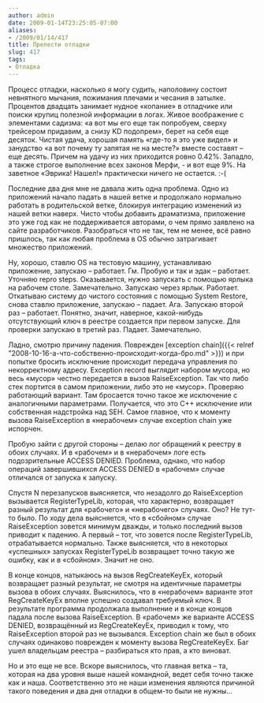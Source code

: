 ```yaml
---
author: admin
date: 2009-01-14T23:25:05-07:00
aliases:
- /2009/01/14/417
title: Прелести отладки
slug: 417
tags:
- Отладка
---
```


Процесс отладки, насколько я могу судить, наполовину состоит невнятного мычания, пожимания плечами и чесания в затылке. Процентов двадцать занимает нудное «копание» в отладчике или поиски крупиц полезной информации в логах. Живое воображение с элементами садизма: «а вот мы его еще так попробуем, сверху трейсером придавим, а снизу KD подопрем», берет на себя еще десяток. Чистая удача, хорошая память «где-то я это уже видел» и занудство «а вот почему ту запятая не на месте?» вместе составят – еще десять. Причем на удачу из них приходится ровно 0.42%. Западло, а также строгое выполнение всех законов Мерфи, - и вот еще 9%. На заветное «Эврика! Нашел!» практически ничего не остается. :-(

<!--more-->Последние два дня мне не давала жить одна проблема. Одно из приложений начало падать в нашей ветке и продолжало нормально работать в родительской ветке, блокируя интеграцию изменений из нашей ветки наверх. Чисто чтобы добавить драматизма, приложение это уже год как не поддерживается авторами, о чем прямо заявлено на сайте разработчиков. Разобраться что не так, тем не менее, всё равно пришлось, так как любая проблема в OS обычно затрагивает множество приложений.

Ну, хорошо, ставлю OS на тестовую машину, устанавливаю приложение, запускаю – работает. Гм. Пробую и так и эдак – работает. Уточняю repro steps. Оказывается, нужно запускать с помощью ярлыка на рабочем столе. Замечательно. Запускаю через ярлык. Работает. Откатываю систему до чистого состояния с помощью System Restore, снова ставлю приложение, запускаю – падает. Ага. Запускаю второй раз – работает. Понятно, значит, наверное, какой-нибудь отсутствующий ключ в реестре создается при первом запуске. Для проверки запускаю в третий раз. Падает. Замечательно. 

Ладно, смотрю причину падения. Поврежден [exception chain]({{< relref "2008-10-16-а-что-собственно-происходит-когда-бро.md" >}}) и при попытке бросить исключение происходит передача управления по некорректному адресу. Exception record выглядит набором мусора, но весь «мусор» честно передается в вызов RaiseException. Так что либо стек портится в самом приложении, либо это не «мусор». Проверяю работающий вариант. Там бросается точно такое же исключение с аналогичными параметрами. Получается, что это C++ исключение или собственная надстройка над SEH. Самое главное, что к моменту вызова RaiseException в «нерабочем» случае exception chain уже испорчен.

Пробую зайти с другой стороны – делаю лог обращений к реестру в обоих случаях. И в «рабочем» и в «нерабочем» логе есть подозрительные ACCESS DENIED. Проблема, однако, что набор операций завершившихся ACCESS DENIED в «рабочем» случае отличался от запуска к запуску. 

Спустя N перезапусков выясняется, что незадолго до RaiseException вызывается RegisterTypeLib, которая, что характерно, возвращает разный результат для «рабочего» и «нерабочего» случаях. Оно? Не тут-то было. По ходу дела выясняется, что в «сбойном» случае RaiseException зовется минимум дважды, и только последний вызов приводит к падению. А первый – тот, что зовется после RegisterTypeLib, отрабатывается нормально. Также выясняется, что в некоторых «успешных» запусках RegisterTypeLib возвращает точно такую же ошибку, как и в «сбойном». Значит не оно.

В конце концов, натыкаюсь на вызов RegCreateKeyEx, который возвращает разный результат, не смотря на идентичные параметры вызова в обоих случаях. Выяснилось, что в «нерабочем» варианте этот RegCreateKeyEx вполне успешно создавал требуемый ключ. В результате программа продолжала выполнение и в конце концов падала после вызова RaiseException. В «рабочем» же варианте ACCESS DENIED, возвращённый из RegCreateKeyEx, приводил к тому, что RaiseException второй раз не вызывался. Exception chain же был в обоих случаях одинаково поврежден к моменту вызова RegCreateKeyEx. Баг ушел владельцам реестра – разбираться кто прав, а кто виноват.

Но и это еще не все. Вскоре выяснилось, что главная ветка – та, которая на два уровня выше нашей командной, ведет себя точно также как и наша. Соответственно это не наши изменения являются причиной такого поведения и два дня отладки в общем-то были не нужны…
